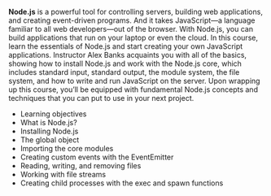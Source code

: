 **Node.js** is a powerful tool for controlling servers, building web applications, and creating event-driven programs. And it takes JavaScript—a language familiar to all web developers—out of the browser. With Node.js, you can build applications that run on your laptop or even the cloud. In this course, learn the essentials of Node.js and start creating your own JavaScript applications. Instructor Alex Banks acquaints you with all of the basics, showing how to install Node.js and work with the Node.js core, which includes standard input, standard output, the module system, the file system, and how to write and run JavaScript on the server. Upon wrapping up this course, you’ll be equipped with fundamental Node.js concepts and techniques that you can put to use in your next project.

* Learning objectives
* What is Node.js?
* Installing Node.js
* The global object
* Importing the core modules
* Creating custom events with the EventEmitter
* Reading, writing, and removing files
* Working with file streams
* Creating child processes with the exec and spawn functions